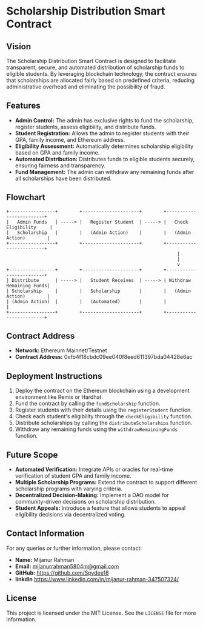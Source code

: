 # Scholarship Distribution Smart Contract

## Vision
The Scholarship Distribution Smart Contract is designed to facilitate transparent, secure, and automated distribution of scholarship funds to eligible students. By leveraging blockchain technology, the contract ensures that scholarships are allocated fairly based on predefined criteria, reducing administrative overhead and eliminating the possibility of fraud.

## Features
- **Admin Control:** The admin has exclusive rights to fund the scholarship, register students, assess eligibility, and distribute funds.
- **Student Registration:** Allows the admin to register students with their GPA, family income, and Ethereum address.
- **Eligibility Assessment:** Automatically determines scholarship eligibility based on GPA and family income.
- **Automated Distribution:** Distributes funds to eligible students securely, ensuring fairness and transparency.
- **Fund Management:** The admin can withdraw any remaining funds after all scholarships have been distributed.

## Flowchart
```
+-----------------+        +---------------------+        +-------------------------+
|   Admin Funds   | -----> |   Register Student  | -----> |   Check Eligibility     |
|   Scholarship   |        |   (Admin Action)    |        |   (Admin Action)        |
+-----------------+        +---------------------+        +-------------------------+
                                                               |
                                                               |
                                                               v
+-----------------+        +---------------------+        +-------------------------+
| Distribute      | -----> |   Student Receives  | -----> | Withdraw Remaining Funds|
| Scholarship     |        |   Scholarship       |        |   (Admin Action)        |
| (Admin Action)  |        |   (Automated)       |        |                         |
+-----------------+        +---------------------+        +-------------------------+
```

## Contract Address
- **Network:** Ethereum Mainnet/Testnet
- **Contract Address:** 0xfb4f18cbdc09ee040f8eed611397bda04428e6ac

## Deployment Instructions
1. Deploy the contract on the Ethereum blockchain using a development environment like Remix or Hardhat.
2. Fund the contract by calling the `fundScholarship` function.
3. Register students with their details using the `registerStudent` function.
4. Check each student's eligibility through the `checkEligibility` function.
5. Distribute scholarships by calling the `distributeScholarships` function.
6. Withdraw any remaining funds using the `withdrawRemainingFunds` function.

## Future Scope
- **Automated Verification:** Integrate APIs or oracles for real-time verification of student GPA and family income.
- **Multiple Scholarship Programs:** Extend the contract to support different scholarship programs with varying criteria.
- **Decentralized Decision-Making:** Implement a DAO model for community-driven decisions on scholarship distribution.
- **Student Appeals:** Introduce a feature that allows students to appeal eligibility decisions via decentralized voting.

## Contact Information
For any queries or further information, please contact:
- **Name:** Mijanur Rahman
- **Email:** mijanurrahman5804m@gmail.com
- **GitHub:** https://github.com/Spydee18
- **linkdln** https://www.linkedin.com/in/mijanur-rahman-347507324/

## License
This project is licensed under the MIT License. See the `LICENSE` file for more information.
